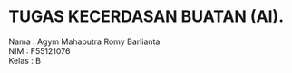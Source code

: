 # TUGAS KECERDASAN BUATAN (AI).

Nama  : Agym Mahaputra Romy Barlianta <br>
NIM   : F55121076 <br>
Kelas : B <br>

